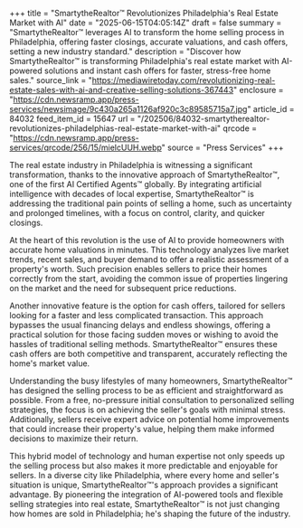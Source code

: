 +++
title = "SmartytheRealtor™ Revolutionizes Philadelphia's Real Estate Market with AI"
date = "2025-06-15T04:05:14Z"
draft = false
summary = "SmartytheRealtor™ leverages AI to transform the home selling process in Philadelphia, offering faster closings, accurate valuations, and cash offers, setting a new industry standard."
description = "Discover how SmartytheRealtor™ is transforming Philadelphia's real estate market with AI-powered solutions and instant cash offers for faster, stress-free home sales."
source_link = "https://mediawiretoday.com/revolutionizing-real-estate-sales-with-ai-and-creative-selling-solutions-367443"
enclosure = "https://cdn.newsramp.app/press-services/newsimage/9c430a265a1126af920c3c89585715a7.jpg"
article_id = 84032
feed_item_id = 15647
url = "/202506/84032-smartytherealtor-revolutionizes-philadelphias-real-estate-market-with-ai"
qrcode = "https://cdn.newsramp.app/press-services/qrcode/256/15/mielcUUH.webp"
source = "Press Services"
+++

<p>The real estate industry in Philadelphia is witnessing a significant transformation, thanks to the innovative approach of SmartytheRealtor™, one of the first AI Certified Agents™ globally. By integrating artificial intelligence with decades of local expertise, SmartytheRealtor™ is addressing the traditional pain points of selling a home, such as uncertainty and prolonged timelines, with a focus on control, clarity, and quicker closings.</p><p>At the heart of this revolution is the use of AI to provide homeowners with accurate home valuations in minutes. This technology analyzes live market trends, recent sales, and buyer demand to offer a realistic assessment of a property's worth. Such precision enables sellers to price their homes correctly from the start, avoiding the common issue of properties lingering on the market and the need for subsequent price reductions.</p><p>Another innovative feature is the option for cash offers, tailored for sellers looking for a faster and less complicated transaction. This approach bypasses the usual financing delays and endless showings, offering a practical solution for those facing sudden moves or wishing to avoid the hassles of traditional selling methods. SmartytheRealtor™ ensures these cash offers are both competitive and transparent, accurately reflecting the home's market value.</p><p>Understanding the busy lifestyles of many homeowners, SmartytheRealtor™ has designed the selling process to be as efficient and straightforward as possible. From a free, no-pressure initial consultation to personalized selling strategies, the focus is on achieving the seller's goals with minimal stress. Additionally, sellers receive expert advice on potential home improvements that could increase their property's value, helping them make informed decisions to maximize their return.</p><p>This hybrid model of technology and human expertise not only speeds up the selling process but also makes it more predictable and enjoyable for sellers. In a diverse city like Philadelphia, where every home and seller's situation is unique, SmartytheRealtor™'s approach provides a significant advantage. By pioneering the integration of AI-powered tools and flexible selling strategies into real estate, SmartytheRealtor™ is not just changing how homes are sold in Philadelphia; he's shaping the future of the industry.</p>